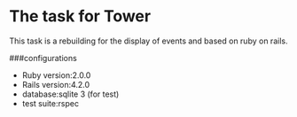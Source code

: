The task for Tower
============

This task is a rebuilding for the display of events and based on ruby on rails.

###configurations

* Ruby version:2.0.0
* Rails version:4.2.0
* database:sqlite 3 (for test)
* test suite:rspec

